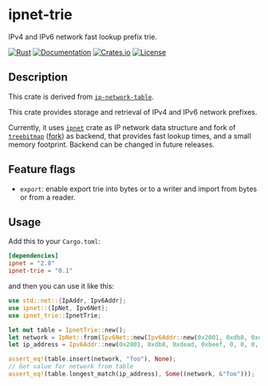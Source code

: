 ipnet-trie
========

IPv4 and IPv6 network fast lookup prefix trie.

[![Rust](https://github.com/bgpkit/ipnet-trie/actions/workflows/rust.yml/badge.svg)](https://github.com/bgpkit/ipnet-trie/actions/workflows/rust.yml)
[![Documentation](https://docs.rs/ipnet-trie/badge.svg)](https://docs.rs/ipnet-trie)
[![Crates.io](https://img.shields.io/crates/v/ipnet-trie.svg)](https://crates.io/crates/ipnet-trie)
[![License](https://img.shields.io/crates/l/ipnet-trie)](https://raw.githubusercontent.com/bgpkit/ipnet-trie/master/LICENSE)

## Description

This crate is derived from [`ip-network-table`](https://github.com/JakubOnderka/ip_network_table).

This crate provides storage and retrieval of IPv4 and IPv6 network prefixes.

Currently, it uses [`ipnet`](https://docs.rs/ipnet/latest/ipnet/) crate as IP network data structure and fork of
 [`treebitmap`](https://github.com/hroi/treebitmap) ([fork](https://github.com/JakubOnderka/treebitmap)) as backend, 
that provides fast lookup times, and a small memory footprint. Backend can be changed in future releases.

## Feature flags

- `export`: enable export trie into bytes or to a writer and import from bytes or from a reader.

## Usage

Add this to your `Cargo.toml`:

```toml
[dependencies]
ipnet = "2.8"
ipnet-trie = "0.1"
```

and then you can use it like this:

```rust
use std::net::{IpAddr, Ipv6Addr};
use ipnet::{IpNet, Ipv6Net};
use ipnet_trie::IpnetTrie;

let mut table = IpnetTrie::new();
let network = IpNet::from(Ipv6Net::new(Ipv6Addr::new(0x2001, 0xdb8, 0xdead, 0xbeef, 0, 0, 0, 0), 64).unwrap());
let ip_address = Ipv6Addr::new(0x2001, 0xdb8, 0xdead, 0xbeef, 0, 0, 0, 0x1);

assert_eq!(table.insert(network, "foo"), None);
// Get value for network from table
assert_eq!(table.longest_match(ip_address), Some((network, &"foo")));
```

